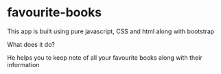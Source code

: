 # favourite-books
This app is built using pure javascript, CSS and html along with bootstrap

What does it do?

He helps you to keep note of all your favourite books along with their information
